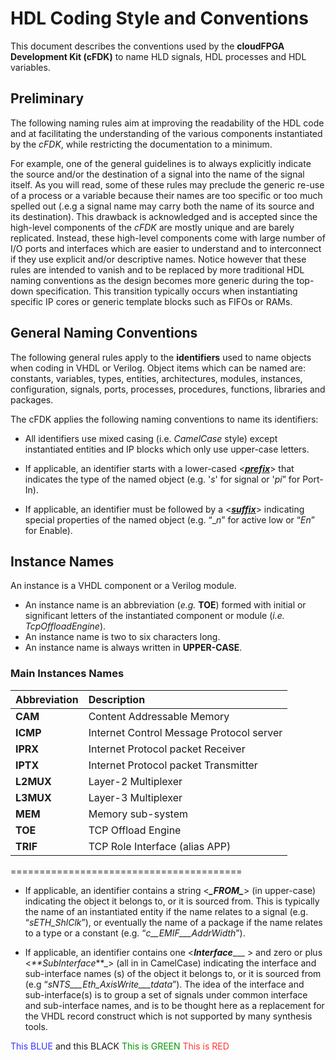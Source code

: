 ﻿# HDL Coding Style and Conventions
This document describes the conventions used by the **cloudFPGA Development Kit (cFDK)** to name HLD signals, HDL processes and HDL variables. 

## Preliminary
The following naming rules aim at improving the readability of the HDL code and at facilitating the understanding of the various components instantiated by the *cFDK*, while restricting the documentation to a minimum.  

For example, one of the general guidelines is to always explicitly indicate the source and/or the destination of a signal into the name of the signal itself. 
As you will read, some of these rules may preclude the generic re-use of a process or a variable because their names are too specific or too much spelled out (.e.g a signal name may carry both the name  of its source and its destination). 
This drawback is acknowledged and is accepted since the high-level components of the *cFDK* are mostly unique and are barely replicated. Instead, these high-level components come with large number of I/O ports and interfaces which are easier to understand and to interconnect if they use explicit and/or descriptive names.
Notice however that these rules are intended to vanish and to be replaced by more traditional HDL naming conventions as the design becomes more generic during the top-down specification. This transition typically occurs when instantiating specific IP cores or generic template blocks such as FIFOs or RAMs.

## General Naming Conventions
The following general rules apply to the **identifiers** used to name objects when coding in VHDL or Verilog. Object items which can be named are: constants, variables, types, entities, architectures, modules, instances, configuration, signals, ports, processes, procedures, functions, libraries and packages.

The cFDK applies the following naming conventions to name its identifiers:  
- All identifiers use mixed casing (i.e. *CamelCase* style) except instantiated entities and IP blocks which only use upper-case letters.
- If applicable, an identifier starts with a lower-cased <[_**prefix**_](#prefix)> that indicates the type of the named object (e.g. '_s_' for signal or '_pi_” for Port-In).
    
- If applicable, an identifier must be followed by a <[_**suffix**_](#suffix)> indicating special properties of the named object (e.g. “__n_” for active low or “_En_” for Enable).
    
## Instance Names
An instance is a VHDL component or a Verilog module.
- An instance name is an abbreviation (*e.g.* **TOE**) formed with initial or significant letters of the instantiated component or module (*i.e.* *TcpOffloadEngine*). 
- An instance name is two to six characters long. 
- An instance name is always written in **UPPER-CASE**. 

### Main Instances Names

| Abbreviation    | Description
|:----------------|:-----------------------------------------
| **CAM**         | Content Addressable Memory
| **ICMP**        | Internet Control Message Protocol server                  
| **IPRX**        | Internet Protocol packet Receiver
| **IPTX**        | Internet Protocol packet Transmitter
| **L2MUX**       | Layer-2 Multiplexer                                       
| **L3MUX**       | Layer-3 Multiplexer                      
| **MEM**         | Memory sub-system
| **TOE**         | TCP Offload Engine  
| **TRIF**        | TCP Role Interface (alias APP)                       



========================================


- If applicable, an identifier contains a string <_**\_FROM\_**_> (in upper-case) indicating the object it belongs to, or it is sourced from. This is typically the name of an instantiated entity if the name relates to a signal (e.g. “_sETH_ShlClk_”), or eventually the name of a package if the name relates to a type or a constant (e.g. “_c__EMIF___AddrWidth_”).
    
-   If applicable, an identifier contains one <_**Interface**____ > and zero or plus <_**SubInterface_**_> (all in in CamelCase) indicating the interface and sub-interface names (s) of the object it belongs to, or it is sourced from (e.g “_sNTS___Eth_AxisWrite___tdata_”). The idea of the interface and sub-interface(s) is to group a set of signals under common interface and sub-interface names, and is to be thought here as a replacement for the VHDL record construct which is not supported by many synthesis tools.






<FONT COLOR="#3333ff">This BLUE</FONT> and this BLACK
<FONT COLOR="#009900">This is GREEN
<FONT COLOR="#ff3333">This is RED




